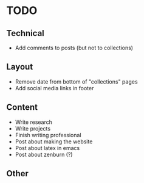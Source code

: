 # TODO

## Technical
- Add comments to posts (but not to collections)

## Layout
- Remove date from bottom of "collections" pages
- Add social media links in footer

## Content
- Write research
- Write projects
- Finish writing professional
- Post about making the website
- Post about latex in emacs
- Post about zenburn (?)

## Other
